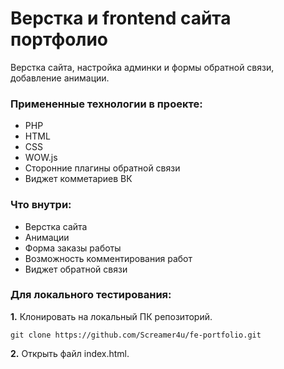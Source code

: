# Верстка и frontend сайта портфолио

Верстка сайта, настройка админки и формы обратной связи, добавление анимации.

### Примененные технологии в проекте:

* PHP
* HTML
* CSS
* WOW.js
* Сторонние плагины обратной связи
* Виджет комметариев ВК

### Что внутри:

* Верстка сайта
* Анимации
* Форма заказы работы
* Возможность комментирования работ
* Виджет обратной связи

### Для локального тестирования:

**1.** Клонировать на локальный ПК репозиторий.

```git clone https://github.com/Screamer4u/fe-portfolio.git```

**2.** Открыть файл index.html.
